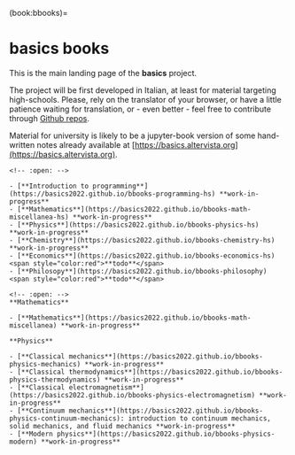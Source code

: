 (book:bbooks)=
# basics books

This is the main landing page of the **basics** project.

The project will be first developed in Italian, at least for material targeting high-schools. Please, rely on the translator of your browser, or have a little patience waiting for translation, or - even better - feel free to contribute through [Github repos](https://github.com/Basics2022).

Material for university is likely to be a jupyter-book version of some hand-written notes already available at [https://basics.altervista.org](https://basics.altervista.org).

```{dropdown} [High-school](https://basics2022.github.io/bbooks-hs)
<!-- :open: -->

- [**Introduction to programming**](https://basics2022.github.io/bbooks-programming-hs) **work-in-progress**
- [**Mathematics**](https://basics2022.github.io/bbooks-math-miscellanea-hs) **work-in-progress**
- [**Physics**](https://basics2022.github.io/bbooks-physics-hs) **work-in-progress**
- [**Chemistry**](https://basics2022.github.io/bbooks-chemistry-hs) **work-in-progress**
- [**Economics**](https://basics2022.github.io/bbooks-economics-hs) <span style="color:red">**todo**</span>
- [**Philosopy**](https://basics2022.github.io/bbooks-philosophy) <span style="color:red">**todo**</span>

```

<!-- - [Mathematics](https://basics2022.github.io/bbooks-math-miscellanea) **work-in-progress** -->
```{dropdown} University and more
<!-- :open: -->
**Mathematics**

- [**Mathematics**](https://basics2022.github.io/bbooks-math-miscellanea) **work-in-progress**

**Physics**

- [**Classical mechanics**](https://basics2022.github.io/bbooks-physics-mechanics) **work-in-progress**
- [**Classical thermodynamics**](https://basics2022.github.io/bbooks-physics-thermodynamics) **work-in-progress**
- [**Classical electromagnetism**](https://basics2022.github.io/bbooks-physics-electromagnetism) **work-in-progress**
- [**Continuum mechanics**](https://basics2022.github.io/bbooks-physics-continuum-mechanics): introduction to continuum mechanics, solid mechanics, and fluid mechanics **work-in-progress**
- [**Modern physics**](https://basics2022.github.io/bbooks-physics-modern) **work-in-progress**

```

```{dropdown} Insights
```
